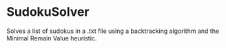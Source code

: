 # SudokuSolver
Solves a list of sudokus in a .txt file using a backtracking algorithm and the Minimal Remain Value heuristic.
